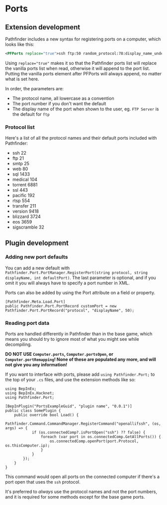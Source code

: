 # Ports

## Extension development

Pathfinder includes a new syntax for registering ports on a computer, which looks like this:
```XML
<PFPorts replace="true">ssh ftp:50 random_protocol:78:display_name_underscores_are_spaces</PFPorts>
```
Using `replace="true"` makes it so that the Pathfinder ports list will replace the vanilla ports list when read, otherwise it will append to the port list. Putting the vanilla ports element after PFPorts will always append, no matter what is set here.

In order, the parameters are:

- The protocol name, all lowercase as a convention
- The port number if you don't want the default
- The display name of the port when shown to the user, eg. `FTP Server` is the default for `ftp`

### Protocol list

Here's a list of all the protocol names and their default ports included with Pathfinder:

- ssh 22
- ftp 21
- smtp 25
- web 80
- sql 1433
- medical 104
- torrent 6881
- ssl 443
- pacific 192
- rtsp 554
- transfer 211
- version 9418
- blizzard 3724
- eos 3659
- sigscramble 32

## Plugin development

### Adding new port defaults
You can add a new default with `Pathfinder.Port.PortManager.RegisterPort(string protocol, string displayName, int defaultPort)`. The last parameter is optional, and if you omit it you will always have to specify a port number in XML.

Ports can also be added by using the Port attribute on a field or property.

```CSharp
[Pathfinder.Meta.Load.Port]
public Pathfinder.Port.PortRecord customPort = new Pathfinder.Port.PortRecord("protocol", "displayName", 50);
```

### Reading port data

Ports are handled differently in Pathfinder than in the base game, which means you should try to ignore most of what you might see while decompiling.

**DO NOT USE `Computer.ports`, `Computer.portsOpen`, or `Computer.portRemapping`! None of these are populated any more, and will not give you any information!**

If you want to interface with ports, please add `using Pathfinder.Port;` to the top of your `.cs` files, and use the extension methods like so:
```CSharp
using BepInEx;
using BepInEx.Hacknet;
using Pathfinder.Port;

[BepInPlugin("PortsExampleGuid", "plugin name", "0.0.1")]
public class SomePlugin {
    public override bool Load() {
        Pathfinder.Command.CommandManager.RegisterCommand("openallifssh", (os, args) => {
            if (os.connectedComp?.isPortOpen("ssh") ?? false) {
                foreach (var port in os.connectedComp.GetAllPorts()) {
                    os.connectedComp.openPort(port.Protocol, os.thisComputer.ip);
                }
            }
        });
    }
}
```
This command would open all ports on the connected computer if there's a port open that uses the  `ssh` protocol.

It's preferred to *always* use the protocol names and not the port numbers, and it is required for some methods except for the base game ports.
